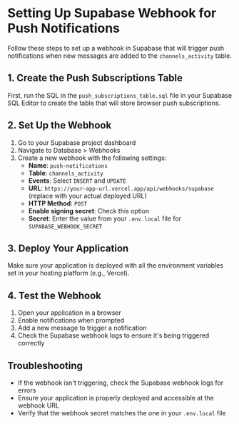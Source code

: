 # Setting Up Supabase Webhook for Push Notifications

Follow these steps to set up a webhook in Supabase that will trigger push notifications when new messages are added to the `channels_activity` table.

## 1. Create the Push Subscriptions Table

First, run the SQL in the `push_subscriptions_table.sql` file in your Supabase SQL Editor to create the table that will store browser push subscriptions.

## 2. Set Up the Webhook

1. Go to your Supabase project dashboard
2. Navigate to Database > Webhooks
3. Create a new webhook with the following settings:
   - **Name**: `push-notifications`
   - **Table**: `channels_activity`
   - **Events**: Select `INSERT` and `UPDATE`
   - **URL**: `https://your-app-url.vercel.app/api/webhooks/supabase` (replace with your actual deployed URL)
   - **HTTP Method**: `POST`
   - **Enable signing secret**: Check this option
   - **Secret**: Enter the value from your `.env.local` file for `SUPABASE_WEBHOOK_SECRET`

## 3. Deploy Your Application

Make sure your application is deployed with all the environment variables set in your hosting platform (e.g., Vercel).

## 4. Test the Webhook

1. Open your application in a browser
2. Enable notifications when prompted
3. Add a new message to trigger a notification
4. Check the Supabase webhook logs to ensure it's being triggered correctly

## Troubleshooting

- If the webhook isn't triggering, check the Supabase webhook logs for errors
- Ensure your application is properly deployed and accessible at the webhook URL
- Verify that the webhook secret matches the one in your `.env.local` file 
